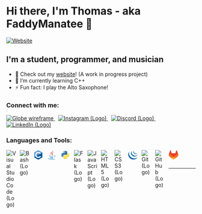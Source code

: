 # Hi there, I'm Thomas - aka FaddyManatee 👋 

[![Website](https://img.shields.io/website?label=faddy.dk&style=for-the-badge&url=https%3A%2F%2Ffaddy.dk)](https://faddy.dk)

<!-- Generic template stuff which has nothing to do with me -->
## I'm a student, programmer, and musician

- 🔭 Check out my [website][website]! (A work in progress project)
- 🌱 I’m currently learning C++ <!-- - 🥅 2022 Goals:  -->
- ⚡ Fun fact: I play the Alto Saxophone!

### Connect with me:

<a href="https://faddy.dk">
  <picture>
    <source media="(prefers-color-scheme: dark)" srcset="images/globe-dark.svg">
    <source media="(prefers-color-scheme: light)" srcset="images/globe-light.svg">
    <img alt="Globe wireframe">
  </picture>
</a>
&nbsp;
<a href="https://www.instagram.com/thomasmorton_/">
  <picture>
    <source media="(prefers-color-scheme: dark)" srcset="images/instagram-dark.svg">
    <source media="(prefers-color-scheme: light)" srcset="images/instagram-light.svg">
    <img alt="Instagram (Logo)"/>
  </picture>
</a>
&nbsp;
<a href="https://discord.com/users/376325277208543232/">
  <picture>
    <source media="(prefers-color-scheme: dark)" srcset="images/discord-dark.svg">
    <source media="(prefers-color-scheme: light)" srcset="images/discord-light.svg">
    <img alt="Discord (Logo)" width="26px"/>
  </picture>
</a>
&nbsp;
<a href="https://uk.linkedin.com/in/thomas-morton-40b72622a">
  <picture>
    <source media="(prefers-color-scheme: dark)" srcset="images/linkedin-dark.svg">
    <source media="(prefers-color-scheme: light)" srcset="images/linkedin-light.svg">
    <!-- Link cheat? -->
    <img alt="LinkedIn (Logo)"/>
  </picture>
</a>


### Languages and Tools:

<img align="left" alt="Visual Studio Code (Logo)" width="26px" src="https://cdn.jsdelivr.net/gh/devicons/devicon/icons/vscode/vscode-original.svg" style="padding-right:10px;"/>
<picture>
  <source media="(prefers-color-scheme: dark)" srcset="images/bash-plain-dark.svg">
  <source media="(prefers-color-scheme: light)" srcset="images/bash-plain-light.svg">
  <img alt="Bash (Logo)" width="26px" align="left" style="padding-right:10px;"/>
</picture>
<img align="left" alt="C (Logo)" width="26px" src="https://raw.githubusercontent.com/devicons/devicon/1119b9f84c0290e0f0b38982099a2bd027a48bf1/icons/c/c-original.svg" style="padding-right:10px;"/>
<img align="left" alt="Java (Logo)" width="26px" src="https://raw.githubusercontent.com/devicons/devicon/1119b9f84c0290e0f0b38982099a2bd027a48bf1/icons/java/java-original.svg" style="padding-right:10px;"/>
<img align="left" alt="Python (Logo)" width="26px" src="https://raw.githubusercontent.com/devicons/devicon/1119b9f84c0290e0f0b38982099a2bd027a48bf1/icons/python/python-original.svg" style="padding-right:10px;"/>
<picture>
  <source media="(prefers-color-scheme: dark)" srcset="images/flask-dark.svg">
  <source media="(prefers-color-scheme: light)" srcset="images/flask-light.svg">
  <img alt="Flask (Logo)" width="26px" align="left" style="padding-right:10px;"/>
</picture>
<img align="left" alt="JavaScript (Logo)" width="26px" src="https://cdn.jsdelivr.net/gh/devicons/devicon/icons/javascript/javascript-original.svg" style="padding-right:10px;"/>
<img align="left" alt="HTML5 (Logo)" width="26px" src="https://cdn.jsdelivr.net/gh/devicons/devicon/icons/html5/html5-original.svg" style="padding-right:10px;"/>
<img align="left" alt="CSS3 (Logo)" width="26px" src="https://cdn.jsdelivr.net/gh/devicons/devicon/icons/css3/css3-original.svg" style="padding-right:10px;"/>
<img align="left" alt="jQuery (Logo)" width="26px" src="https://raw.githubusercontent.com/devicons/devicon/1119b9f84c0290e0f0b38982099a2bd027a48bf1/icons/jquery/jquery-original.svg" style="padding-right:10px;"/>
<img align="left" alt="Git (Logo)" width="26px" src="https://cdn.jsdelivr.net/gh/devicons/devicon/icons/git/git-original.svg" style="padding-right:10px;"/>
<picture>
  <source media="(prefers-color-scheme: dark)" srcset="images/github-dark.svg">
  <source media="(prefers-color-scheme: light)" srcset="images/github-light.svg">
  <img alt="GitHub (Logo)" width="26px" align="left" style="padding-right:10px;"/>
</picture>
<img align="left" alt="GitLab (Logo)" width="26px" src="https://raw.githubusercontent.com/devicons/devicon/1119b9f84c0290e0f0b38982099a2bd027a48bf1/icons/gitlab/gitlab-original.svg" style="padding-right:10px;"/>

<br/>
<br/>

---

[website]: https://faddy.dk
[instagram]: https://instagram.com/thomasmorton_
[linkedin]: https://www.linkedin.com/in/thomas-morton-40b72622a/
